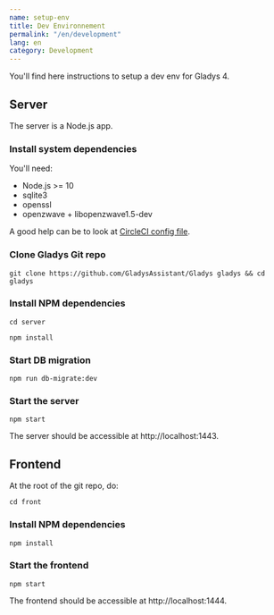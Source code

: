 ```yaml
---
name: setup-env
title: Dev Environnement
permalink: "/en/development"
lang: en
category: Development
---
```


You'll find here instructions to setup a dev env for Gladys 4.

## Server

The server is a Node.js app.

### Install system dependencies

You'll need:

- Node.js >= 10
- sqlite3
- openssl
- openzwave + libopenzwave1.5-dev

A good help can be to look at [CircleCI config file](https://github.com/GladysAssistant/Gladys/blob/master/.circleci/config.yml).

### Clone Gladys Git repo

```
git clone https://github.com/GladysAssistant/Gladys gladys && cd gladys
```

### Install NPM dependencies

```
cd server
```

```
npm install
```

### Start DB migration

```
npm run db-migrate:dev
```

### Start the server

```
npm start
```

The server should be accessible at http://localhost:1443.

## Frontend

At the root of the git repo, do:

```
cd front
```

### Install NPM dependencies

```
npm install
```

### Start the frontend

```
npm start
```

The frontend should be accessible at http://localhost:1444.
